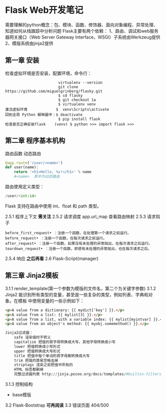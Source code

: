# Flask Web开发笔记
需要理解的python概念：包、模块、函数、修饰器、面向对象编程、异常处理、知道如何从栈跟踪中分析问题
Flask主要有两个依赖：
1、路由、调试和web服务器网关接口（Web Server Gateway Interface，WSGI）子系统由Werkzeug提供
2、模版系统由jinja2提供
## 第一章 安装
检查虚拟环境是否安装，配置环境，命令行：
```
                        virtualenv --version
                        git clone https://github.com/miguelgrinberg/flasky.git
                        $ cd flasky
                        $ git checkout 1a
                        $ virtualenv venv
激活虚拟环境             $  venv\Scripts\activate
回到全局 Python 解释器中：$ deactivate
                        $ pip install flask
检查是否正确安装flask    (venv) $ python >>> import flask >>>
```
## 第二章 程序基本机构
路由函数
动态路由
```python
@app.route('/user/<name>')
def user(name):
    return '<h1>Hello, %s!</h1>' % name
    #<name>  其中为动态路由
```
路由使用定义类型：
```python
/user/<int:id>  
```
Flask 支持在路由中使用 int、float 和 path 类型。

2.5.1 程序上下文 **需关注**
2.5.2 请求调度 app.url_map 查看路由映射
2.5.3 请求钩子
```
before_first_request• ：注册一个函数，在处理第一个请求之前运行。
before_request• ：注册一个函数，在每次请求之前运行。
after_request• ：注册一个函数，如果没有未处理的异常抛出，在每次请求之后运行。
teardown_request• ：注册一个函数，即使有未处理的异常抛出，也在每次请求之后。
```
2.5.4 响应 **之后再看**
2.6 Flask-Script(manager)

## 第三章 Jinja2模板
3.1.1 render_template(第一个参数为模版的文件名，第二个为关键字参数)
3.1.2 Jinja2 能识别所有类型的变量，甚至是一些复杂的类型，例如列表、字典和对象。在模板 中使用变量的一些示例如下：
```HTML
<p>A value from a dictionary: {{ mydict['key'] }}.</p>
<p>A value from a list: {{ mylist[3] }}.</p>
<p>A value from a list, with a variable index: {{ mylist[myintvar] }}.</p>
<p>A value from an object's method: {{ myobj.somemethod() }}.</p>
```
```python
Jinja2过滤器：
    safe 渲染值时不转义
    capitalize 把值的首字母转换成大写，其他字母转换成小写
    lower 把值转换成小写形式
    upper 把值转换成大写形式
    title 把值中每个单词的首字母都转换成大写
    trim 把值的首尾空格去掉
    striptags 渲染之前把值中所有的
    HTML 标签都删掉
    完整过滤器列表 http://jinja.pocoo.org/docs/templates/#builtin-filters
```
3.1.3 控制结构
* base模版

3.2 Flask-Bootstrap **可再阅读**
3.3 错误页面 404/500
